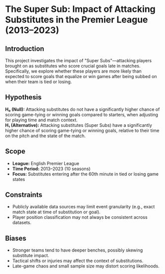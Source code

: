 # The Super Sub: Impact of Attacking Substitutes in the Premier League (2013–2023)

## Introduction
This project investigates the impact of "Super Subs"—attacking players brought on as substitutes who score crucial goals late in matches. Specifically, we explore whether these players are more likely than expected to score goals that equalize or win games after being subbed on when their team is tied or losing.

## Hypothesis
**H₀ (Null):** Attacking substitutes do not have a significantly higher chance of scoring game-tying or winning goals compared to starters, when adjusting for playing time and match context.  
**H₁ (Alternative):** Attacking substitutes (Super Subs) have a significantly higher chance of scoring game-tying or winning goals, relative to their time on the pitch and the state of the match.

## Scope
- **League:** English Premier League  
- **Time Period:** 2013–2023 (10 seasons)  
- **Focus:** Substitutes entering after the 60th minute in tied or losing game states

## Constraints
- Publicly available data sources may limit event granularity (e.g., exact match state at time of substitution or goal).
- Player position classification may not always be consistent across datasets.

## Biases
- Stronger teams tend to have deeper benches, possibly skewing substitute impact.
- Tactical shifts or injuries may affect the context of substitutions.
- Late-game chaos and small sample size may distort scoring likelihoods.